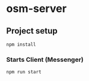 # osm-server

## Project setup
```
npm install
```

### Starts Client (Messenger)
```
npm run start
```
